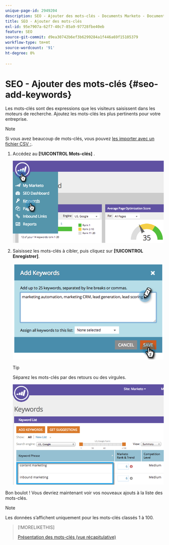```yaml
---
unique-page-id: 2949204
description: SEO - Ajouter des mots-clés - Documents Marketo - Documentation du produit
title: SEO - Ajouter des mots-clés
exl-id: 95e7907a-62f7-40c7-85a9-97728fbe40eb
feature: SEO
source-git-commit: d9ea30742b6ef3b6299284a1f446a69f15105379
workflow-type: tm+mt
source-wordcount: '91'
ht-degree: 0%

---
```


# SEO - Ajouter des mots-clés {#seo-add-keywords}

Les mots-clés sont des expressions que les visiteurs saisissent dans les moteurs de recherche. Ajoutez les mots-clés les plus pertinents pour votre entreprise.

>[!NOTE]
>
>Si vous avez beaucoup de mots-clés, vous pouvez [les importer avec un fichier CSV ;](/help/marketo/product-docs/additional-apps/seo/keywords/seo-importing-keywords-with-a-csv.md).

1. Accédez au **[!UICONTROL Mots-clés]** .

   ![](assets/image2014-9-18-11-3a28-3a39.png)

1. Saisissez les mots-clés à cibler, puis cliquez sur **[!UICONTROL Enregistrer]**.

   ![](assets/image2014-9-18-11-3a28-3a51.png)

   >[!TIP]
   >
   >Séparez les mots-clés par des retours ou des virgules.

   ![](assets/image2014-9-18-11-3a29-3a12.png)

Bon boulot ! Vous devriez maintenant voir vos nouveaux ajouts à la liste des mots-clés.

>[!NOTE]
>
>Les données s’affichent uniquement pour les mots-clés classés 1 à 100.

>[!MORELIKETHIS]
>
>[Présentation des mots-clés (vue récapitulative)](/help/marketo/product-docs/additional-apps/seo/keywords/seo-understanding-keywords.md)